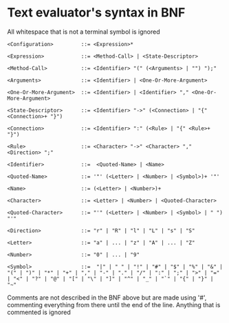 # Text evaluator's syntax in BNF

All whitespace that is not a terminal symbol is ignored
```bnf
<Configuration>         ::= <Expression>*

<Expression>            ::= <Method-Call> | <State-Descriptor>

<Method-Call>           ::= <Identifier> "(" (<Arguments> | "") ");"

<Arguments>             ::= <Identifier> | <One-Or-More-Argument>

<One-Or-More-Argument>  ::= <Identifier> | <Identifier> "," <One-Or-More-Argument>

<State-Descriptor>      ::= <Identifier> "->" (<Connection> | "{" <Connection>+ "}")

<Connection>            ::= <Identifier> ":" (<Rule> | "{" <Rule>+ "}")

<Rule>                  ::= <Character> "->" <Character> "," <Direction> ";" 

<Identifier>            ::=  <Quoted-Name> | <Name>

<Quoted-Name>           ::= '"' (<Letter> | <Number> | <Symbol>)+ '"'

<Name>                  ::= (<Letter> | <Number>)+

<Character>             ::= <Letter> | <Number> | <Quoted-Character>

<Quoted-Character>      ::= "'" (<Letter> | <Number> | <Symbol> | " ") "'"

<Direction>             ::= "r" | "R" | "l" | "L" | "s" | "S"

<Letter>                ::= "a" | ... | "z" | "A" | ... | "Z" 

<Number>                ::= "0" | ... | "9"

<Symbol>                ::=  "|" | " " | "!" | "#" | "$" | "%" | "&" | "(" | ")" | "*" | "+" | "," | "-" | "." | "/" | ":" | ";" | ">" | "=" | "<" | "?" | "@" | "[" | "\" | "]" | "^" | "_" | "`" | "{" | "}" | "~"
```

Comments are not described in the BNF above but are made using '#', commenting everything from there until the end of the line.
Anything that is commented is ignored